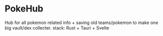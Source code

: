 # PokeHub
Hub for all pokemon related info + saving old teams/pokemon to make one big vault/dex collecter. stack: Rust + Tauri + Svelte

